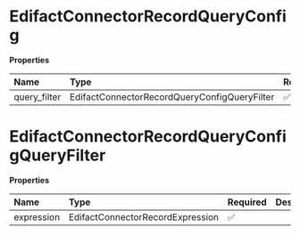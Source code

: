 # EdifactConnectorRecordQueryConfig

**Properties**

| Name         | Type                                         | Required | Description |
| :----------- | :------------------------------------------- | :------- | :---------- |
| query_filter | EdifactConnectorRecordQueryConfigQueryFilter | ✅       |             |

# EdifactConnectorRecordQueryConfigQueryFilter

**Properties**

| Name       | Type                             | Required | Description |
| :--------- | :------------------------------- | :------- | :---------- |
| expression | EdifactConnectorRecordExpression | ✅       |             |

